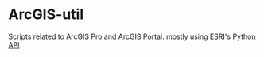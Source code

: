 # ArcGIS-util
Scripts related to ArcGIS Pro and ArcGIS Portal. mostly using ESRI's [Python API](https://developers.arcgis.com/python/).

